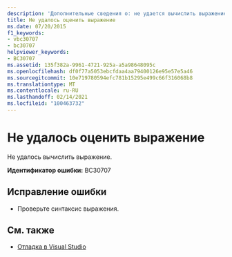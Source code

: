 ```yaml
---
description: 'Дополнительные сведения о: не удается вычислить выражение'
title: Не удалось оценить выражение
ms.date: 07/20/2015
f1_keywords:
- vbc30707
- bc30707
helpviewer_keywords:
- BC30707
ms.assetid: 135f382a-9961-4721-925a-a5a98648095c
ms.openlocfilehash: df0f77a5053ebcfdaa4aa79400126e95e57e5a46
ms.sourcegitcommit: 10e719780594efc781b15295e499c66f316068b8
ms.translationtype: MT
ms.contentlocale: ru-RU
ms.lasthandoff: 02/14/2021
ms.locfileid: "100463732"
---
```

# <a name="unable-to-evaluate-expression"></a>Не удалось оценить выражение

Не удалось вычислить выражение.  
  
 **Идентификатор ошибки:** BC30707  
  
## <a name="to-correct-this-error"></a>Исправление ошибки  
  
- Проверьте синтаксис выражения.  
  
## <a name="see-also"></a>См. также

- [Отладка в Visual Studio](/visualstudio/debugger/debugger-feature-tour)
